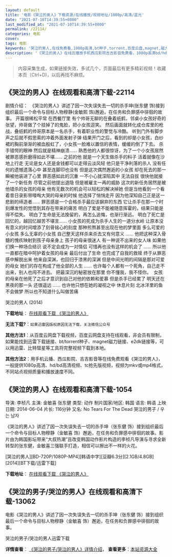 ```yaml
---
layout: default
title: '电影《哭泣的男人》下载资源/在线播放/视频地址/1080p/高清/蓝光'
date: "2021-07-10T14:39:55+0800"
last_modified_at: "2021-07-10T14:39:55+0800"
permalink: /22114/
categories: 电影
cover:
tags: 电影
keywords: '哭泣的男人,在线免费看,1080p高清,bt种子,torrent,百度云盘,magnet,磁力链,迅雷下载资源'
description: '《哭泣的男人》在线云播放手机西瓜影院吉吉影音免费看，1080p高清bd/hd未删减完整版和tc抢先枪版，mkv/mp4格式，附带bt/torrent种子、magnet/磁力链、百度云盘、网盘资源迅雷下载链接'
---
```


>内容采集生成，如果链接失效，多试几个，页面最后有更多精彩视频！收藏本页（Ctrl+D)，以后再找不麻烦。


## 《哭泣的男人》在线观看和高清下载-22114

剧情介绍：　《哭泣的男人》讲述了因一次失误失去一切的杀手坤(张东健 饰)接到组织最后一个命令与目标人物穆静(金敏熙 饰)邂逅，在任务和负罪感中徘徊的故事。   开篇很稀松平常 在西餐厅里 有个帅哥无聊的在叠着纸鹤，邻桌小女孩好奇的张望，帅哥做了个挂掉了的鬼脸，把小女孩逗笑。 然后画面就转化成仓库里的枪战，叠纸鹤的帅哥原本是一名杀手，有着职业性的警觉与冷酷。 听到门外有脚步声之后就不假思索的冲着外面发射子弹 结果开门之后，看到的却是小女孩，白纱裙的胸前渐渐的被血殷虹了，小女孩一脸难以置信的表情，缓缓的倒了下去。 杀手错愕的眼神 然后就是精神崩溃…… 熟悉他的人都很惊讶，为了一个小女孩居然被罪恶感折磨得如此不堪…… 之前的他 就是一个天生做杀手的料子 活着就像在沙地上行走 无论是女人还是金钱都可以走得云淡风轻 他只是干净利落的杀人 没有任何的遗憾遗落心中 甚至连脚印也没有 但是这次偶然邂逅的小女孩 却在死去的那一瞬被他装进了心里 罪恶感如此的沉重 一不小心就深陷其中 无法自拔 很快他就接了一个新任务 尽管之前他提出退隐 但是被雇主一再的威胁 这次的新任务居然是被他错杀的女孩的母亲 他有无数次的机会可以轻松的解决掉她 但是当他看到一个看着昔日录影带嚎啕大哭的母亲的时候 他选择了悄悄走开 因为他深知自己正是这一悲剧的缔造者…… 罪恶感是一个合格杀手最应该摒弃的东西 它让杀手在那一个时刻爆发性的觉悟到其存在带来的痛苦 明白了爱是不能被随意挥霍的，结果只能是得不偿失。 明白了生命是无法挽留的，再怎么追悔，也渐行渐远。 明白了死亡是 回忆的，越回忆越苦不堪言…… 小女孩的死成为杀手人生的一道分水岭 让原本没有意义的时间增添了刻骨铭心的刻度 那种煎熬甚至出现在他的梦里面 多么可爱的小女孩 多么无辜的小女孩 自己整天这样杀来杀去又有何意义 ……   他把这种深入骨髓的愧疚映射到孩子母亲身上 孩子的母亲很迷人 有一种说不出来的女人味 如果他们换一种场合结识 说不定会成为一对情侣 可惜再也没有这样的机会了 ……   所以他一直都在暗中呵护着女孩的母亲 最后付出了生命 也完成了自我的救赎 终于从罪恶感中解脱出来 他来自深渊，也回归于漆黑的深渊 但是中间光明的间隔是那对可爱的母女 她们的存在构成了他全部的人生 ……   也许每个人都有一个死角，自己走不出来，别人也闯不进去。 把最深沉的秘密放在那里 你不懂我，我不怪你。    女孩的母亲在他死了之后才意识到自己对他的依赖和爱慕 但是杀手已经累了 明天还在黑夜的那一头 还很遥远 ……   也许他只想在她的凝视之中 休息片刻 北冰洋里的鱼 不会做梦 所以也不知道什么叫做苦痛


哭泣的男人 (2014)

**下载地址**： [在线观看下载 《哭泣的男人》](https://www.btbtdy.me/btdy/dy721.html) 


**无法下载?**：`如果迅雷因版权原因无法下载，关注微信公众号 `

**其他方法1**：从百度云网盘下载视频，百度云网盘支持在线观看，非会员有限制，如果能找到迅雷下载链接、bt/torrent种子、magnet磁力链接、e2dk链接等，可以用迅雷、比特彗星等工具将完整视频下载到本地。

**其他方法2**：用手机云播、西瓜影院、吉吉影音等在线免费观看《哭泣的男人》，一般提供1080p高清、hd/bd高清视频、tc抢先版视频，视频为mkv或mp4格式，不同站点视频质量和播放速度不同。


## 《哭泣的男人》在线观看和高清下载-1054

导演: 李桢凡 主演: 金敏喜 张东健 类型: 动作 制片国家/地区: 韩国 语言: 韩语 上映日期: 2014-06-04 片长: 116分钟 又名: No Tears For The Dead 哭泣的男子 / 우는 남자

《哭泣的男人》讲述了因一次失误失去一切的杀手坤（张东健 饰）接到组织最后一个命令与目标人物穆静（金敏喜 饰）邂逅，在任务和负罪感中徘徊的故事。影片由为韩国影坛带来“大叔热潮”且改变韩国动作影片构造的李桢凡导演与寻求全新转型的张东健，金敏喜三强联手打造，相信可以擦出不一样的火花。


[哭泣的男人][BD-720P/1080P-MP4][韩语中字][豆瓣6.3分][2.1GB/4.8GB][2014][BT下载/迅雷下载]

**下载地址**： [在线观看下载 《哭泣的男人》](https://www.btdx8.com/torrent/no_tears_for_the_dead_2014.html) 


## 《哭泣的男子/哭泣的男人》在线观看和高清下载-13062

电影《哭泣的男人》讲述了因一次失误失去一切的杀手坤（张东健 饰）接到组织最后一个命令与目标人物穆静（金敏喜 饰）邂逅，在任务和负罪感中徘徊的故事。


哭泣的男子/哭泣的男人迅雷下载

**详情查看**： [《哭泣的男子/哭泣的男人》详情介绍](/movie/13062/)， **查看更多**：[本站资源大全](/movie/t/all/)

